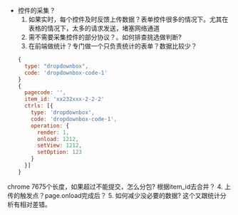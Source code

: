 * 控件的采集？
  1. 如果实时，每个控件及时反馈上传数据？表单控件很多的情况下。尤其在表格的情况下，太多的请求发送，堵塞网络通道
  2. 需不需要采集控件的部分协议？。如何排查挑选做判断?
  3. 在前端做统计？专门做一个只负责统计的表单？数据比较少？
  ```js
  {
    type: "dropdownbox",
    code: 'dropdownbox-code-1'
  }
  {
    pagecode: '',
    item_id: 'xx232xxx-2-2-2'
    ctrls: [{
      type: 'dropdownbox',
      code: 'dropdownbox-code-1',
      operation: {
        render: 1,
        onload: 1212,
        setView: 1212,
        setOption: 123
      }
    }]
  }
  ```
chrome 7675个长度，如果超过不能提交，怎么分包? 根据item_id去合并？
4. 上传的触发点？page.onload完成后？
5. 如何减少没必要的数据?  这个又跟统计分析有相对差错。
